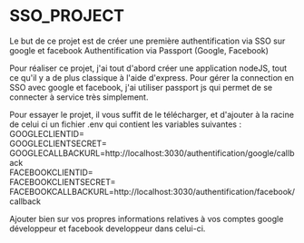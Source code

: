 # SSO_PROJECT
Le but de ce projet est de créer une première authentification via SSO sur google et facebook 
Authentification via Passport (Google, Facebook)

Pour réaliser ce projet, j'ai tout d'abord créer une application nodeJS, tout ce qu'il y a de plus classique à l'aide d'express.
Pour gérer la connection en SSO avec google et facebook, j'ai utiliser passport js qui permet de se connecter à service très simplement. 

Pour essayer le projet, il vous suffit de le télécharger, et d'ajouter à la racine de celui ci un fichier .env qui contient les variables suivantes : </br>
GOOGLECLIENTID=</br>
GOOGLECLIENTSECRET=</br>
GOOGLECALLBACKURL=http://localhost:3030/authentification/google/callback</br>
FACEBOOKCLIENTID=</br>
FACEBOOKCLIENTSECRET=</br>
FACEBOOKCALLBACKURL=http://localhost:3030/authentification/facebook/callback</br>

Ajouter bien sur vos propres informations relatives à vos comptes google développeur et facebook developpeur dans celui-ci. 
